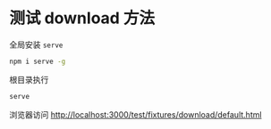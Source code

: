 # 测试 download 方法

全局安装 `serve`

```bash
npm i serve -g
```

根目录执行

```bash
serve
```

浏览器访问 <http://localhost:3000/test/fixtures/download/default.html>
